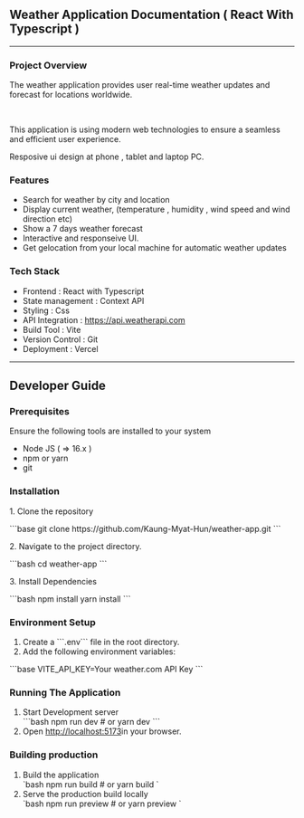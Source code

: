 ## Weather Application Documentation ( React With Typescript )
-----------------------------------------------
### Project Overview
<p>The weather application provides user real-time weather updates and forecast for locations worldwide.</p>
<br>
<p>This application is using modern web technologies to ensure a seamless and efficient user experience.</p>
<p>Resposive ui design at phone , tablet and laptop PC.</p>

### Features 
<ul>
  <li>Search for weather by city and location</li>
  <li>Display current weather, (temperature , humidity , wind speed and wind direction etc)</li>
  <li>Show a 7 days weather forecast</li>
  <li>Interactive and responseive UI.</li>
  <li>Get gelocation from your local machine for automatic weather updates</li>
</ul>

### Tech Stack
<ul>
  <li>Frontend : React with Typescript</li>
  <li>State management : Context API</li>
  <li>Styling : Css</li>
  <li>API Integration : <a href="https://api.weatherapi.com">https://api.weatherapi.com</a> </li>
  <li>Build Tool : Vite</li>
  <li>Version Control : Git </li>
  <li>Deployment : Vercel</li>
</ul>
<hr>

## Developer Guide
### Prerequisites
<p>Ensure the following tools are installed to your system</p>
<ul>
  <li>Node JS ( => 16.x )</li>
  <li>npm or yarn</li>
  <li>git</li>
</ul>

### Installation
<p>1. Clone the repository</p>
```base
  git clone https://github.com/Kaung-Myat-Hun/weather-app.git
```
<p>2. Navigate to the project directory.</p>
```bash cd weather-app ```
<p>3. Install Dependencies</p>
```bash
    npm install
    yarn install
```

### Environment Setup
<ol>
  <li>Create a ```.env``` file in the root directory.</li>
  <li>Add the following environment variables:</li>
</ol>
```base
  VITE_API_KEY=Your weather.com API Key
```

### Running The Application
<ol>
  <li>Start Development server</li>
  ```bash 
    npm run dev
    # or 
    yarn dev
  ```
  <li>Open <a href="http://localhost:5173">http://localhost:5173</a>in your browser.</li>
</ol>

### Building production
<ol>
  <li>Build the application</li>
  `bash 
    npm run build
    # or 
    yarn build
  `
  <li>Serve the production build locally</li>
  `bash 
    npm run preview
    # or 
    yarn preview
  `
</ol>